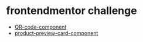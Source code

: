 # frontendmentor challenge
* [QR-code-component](https://txrus.github.io/frontendmentor_challenge/qr-code-component-main/)
* [product-preview-card-component](https://txrus.github.io/frontendmentor_challenge/product-preview-card-component-main/)
